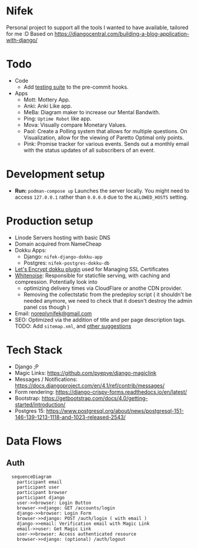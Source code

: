 # Nifek

Personal project to support all the tools I wanted to have available, tailored for me :D
Based on https://djangocentral.com/building-a-blog-application-with-django/

# Todo

- Code
  - Add [testing suite](https://docs.djangoproject.com/en/4.1/topics/testing/overview/) to the pre-commit hooks.
- Apps
  - Mott: Mottery App.
  - Anki: Anki Like app.
  - MeBa: Diagram maker to increase our Mental Bandwith.
  - Ping: `Uptime Robot` like app.
  - Mova: Visually compare Monetary Values.
  - Paol: Create a Polling system that allows for multiple questions. On Visualization, allow for the viewing of Paretto Optimal only points.
  - Pink: Promise tracker for various events. Sends out a monthly email with the status updates of all subscribers of an event.

# Development setup

- **Run:** `podman-compose up` Launches the server locally. You might need to access `127.0.0.1` rather than `0.0.0.0` due to the `ALLOWED_HOSTS` setting.

# Production setup

- Linode Servers hosting with basic DNS
- Domain acquired from NameCheap
- Dokku Apps:
  - Django: `nifek-django-dokku-app`
  - Postgres: `nifek-postgres-dokku-db`
- [Let's Encrypt dokku plugin](https://github.com/dokku/dokku-letsencrypt) used for Managing SSL Certificates
- [Whitenoise](https://whitenoise.evans.io/en/stable/django.html): Responsible for staticfile serving, with caching and compression. Potentially look into
  - optimizing delivery times via CloudFlare or anothe CDN provider.
  - Removing the collectstatic from the predeploy script ( it shouldn't be needed anymore, we need to check that it doesn't destroy the admin panel css though )
- Email: noreplynifek@gmail.com
- SEO: Optimized via the addition of title and per page description tags. TODO: Add `sitemap.xml`, and [other suggestions](https://www.janowski.dev/articles/seo-for-django-5-methods-to-improve-seo/)

# Tech Stack

- Django ;P
- Magic Links: https://github.com/pyepye/django-magiclink
- Messages / Notifications: https://docs.djangoproject.com/en/4.1/ref/contrib/messages/
- Form rendering: https://django-crispy-forms.readthedocs.io/en/latest/
- Bootstrap: https://getbootstrap.com/docs/4.0/getting-started/introduction/
- Postgres 15: https://www.postgresql.org/about/news/postgresql-151-146-139-1213-1118-and-1023-released-2543/

# Data Flows

## Auth

```mermaid
  sequenceDiagram
    participant email
    participant user
    participant browser
    participant django
    user->>browser: Login Button
    browser->>django: GET /accounts/login
    django->>browser: Login Form
    browser->>django: POST /auth/login ( with email )
    django->>email: Verification email with Magic Link
    email->>user: Get Magic Link
    user->>browser: Access authenticated resource
    browser->>django: (optional) /auth/logout
```
